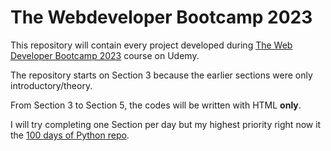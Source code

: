 # The Webdeveloper Bootcamp 2023

This repository will contain every project developed during <a
href=https://www.udemy.com/course/the-web-developer-bootcamp/>The Web Developer
Bootcamp 2023</a> course on Udemy.

The repository starts on Section 3 because the earlier sections were only
introductory/theory.

From Section 3 to Section 5, the codes will be written with HTML <b>only</b>.

I will try completing one Section per day but my highest priority right now it
the <a href=https://github.com/Grellheist/100-days-of-python>100 days of Python
repo</a>.
